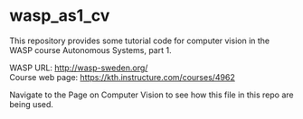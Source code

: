 # wasp_as1_cv

This repository provides some tutorial code for computer vision in the WASP course Autonomous Systems, part 1.

WASP URL: http://wasp-sweden.org/  
Course web page: https://kth.instructure.com/courses/4962  

Navigate to the Page on Computer Vision to see how this file in this repo are being used.

